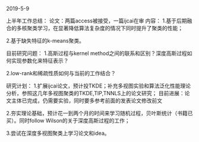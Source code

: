 2019-5-9

上半年工作总结：
论文：两篇access被接受，一篇ijcai在审
内容：
1.基于后期融合的多核聚类学习，在显著降低算法复杂度的情况下同时提升了聚类的性能；

2.基于缺失特征的k-means聚类。

目前研究问题：
1.高斯过程与kernel method之间的联系和区别？深度高斯过程如何实现参数化来特征表示？

2.low-rank和稀疏性质如何与当前的工作结合？

研究计划：
1.扩展ijcai论文，预计投TKDE；补充多视图实验和算法泛化性能理论分析，参照这几年多视图聚类的TKDE,TIP,TNNLS上的论文研究；
目前进展：论文主体已完成，仍需要实验，同时要多参考前面的发表论文修改前文

2.夯实理论基础，预计花一到两个月的时间来学习随机过程，贝叶斯统计（书籍已买）。同时follow Wilson的关于深度高斯过程的工作；

3.尝试在深度多视图聚类上学习论文和idea。

